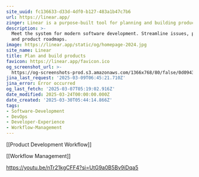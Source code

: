 ```yaml
---
site_uuid: fc136633-d33d-4df0-b127-483a1b47c7b6
url: https://linear.app/
zinger: Linear is a purpose-built tool for planning and building products
description: >-
  Meet the system for modern software development. Streamline issues, projects,
  and product roadmaps.
image: https://linear.app/static/og/homepage-2024.jpg
site_name: Linear
title: Plan and build products
favicon: https://linear.app/favicon.ico
og_screenshot_url: >-
  https://og-screenshots-prod.s3.amazonaws.com/1366x768/80/false/0d09434b854f737445057985b685eda92cdca2f06a653d3d05e57c3917c3d1b8.jpeg
jina_last_request: '2025-03-09T06:45:21.710Z'
jina_error: Error occurred
og_last_fetch: '2025-03-07T05:19:02.916Z'
date_modified: 2025-03-24T00:00:00.000Z
date_created: '2025-03-30T05:44:14.866Z'
tags:
- Software-Development
- DevOps
- Developer-Experience
- Workflow-Management
---
```











[[Product Development Workflow]]


[[Workflow Management]]

https://youtu.be/nTr21kgCFF4?si=UtG9a0B5Bv9iDqa5

